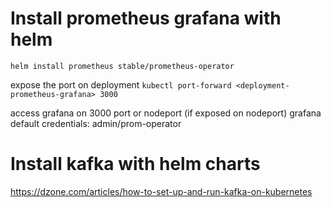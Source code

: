 # Install prometheus grafana with helm
`helm install prometheus stable/prometheus-operator`

expose the port on deployment
`kubectl port-forward <deployment-prometheus-grafana> 3000`

access grafana on 3000 port or nodeport (if exposed on nodeport)
grafana default credentials: admin/prom-operator

# Install kafka with helm charts
https://dzone.com/articles/how-to-set-up-and-run-kafka-on-kubernetes

